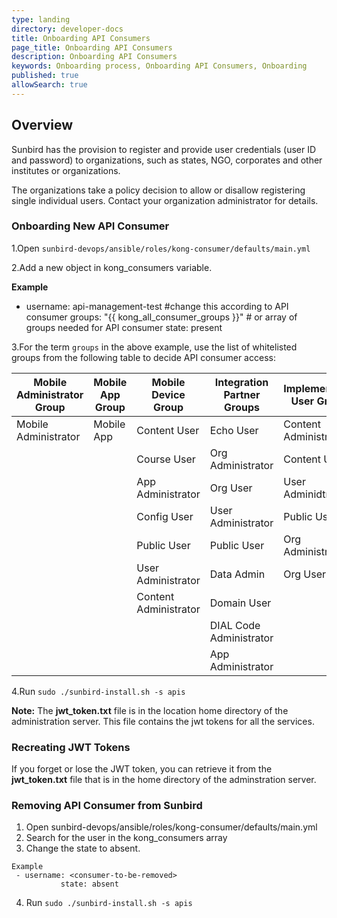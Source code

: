 ```yaml
---
type: landing
directory: developer-docs
title: Onboarding API Consumers
page_title: Onboarding API Consumers
description: Onboarding API Consumers
keywords: Onboarding process, Onboarding API Consumers, Onboarding
published: true
allowSearch: true
---
```

## Overview

Sunbird has the provision to register and provide user credentials (user ID and password) to organizations, such as states, NGO, corporates and other institutes or organizations.

The organizations take a policy decision to allow or disallow registering single individual users. Contact your organization administrator for details.


### Onboarding New API Consumer

1.Open `sunbird-devops/ansible/roles/kong-consumer/defaults/main.yml`

2.Add a new object in kong_consumers variable. 

**Example**
-  username: api-management-test #change this according to API consumer
   groups: "{{ kong_all_consumer_groups }}"  # or array of groups needed for API consumer
   state: present

3.For the term `groups` in the above example, use the list of whitelisted groups from the following table to decide API consumer access:

| Mobile Administrator Group | Mobile App Group | Mobile Device Group   | Integration Partner Groups | Implementation User Groups |
|----------------------------|------------------|-----------------------|----------------------------|----------------------------|
| Mobile Administrator       | Mobile App       | Content User          | Echo User                  | Content Administrator      |
|                            |                  | Course User           | Org Administrator          | Content User               |
|                            |                  | App Administrator     | Org User                   | User Adminidtrator         |
|                            |                  | Config User           | User Administrator         | Public User                |
|                            |                  | Public User           | Public User                | Org Administrator          |
|                            |                  | User Administrator    | Data Admin                 | Org User                   |
|                            |                  | Content Administrator | Domain User                |                            |
|                            |                  |                       | DIAL Code Administrator    |                            |
|                            |                  |                       | App Administrator          |                            |


4.Run `sudo ./sunbird-install.sh -s apis`  
  
**Note:** The **jwt_token.txt** file is in the location home directory of the administration server. This file contains the jwt tokens for all the services. 


### Recreating JWT Tokens 

If you forget or lose the JWT token, you can retrieve it from the **jwt_token.txt** file that is in the home directory of the adminstration server. 


### Removing API Consumer from Sunbird

1. Open sunbird-devops/ansible/roles/kong-consumer/defaults/main.yml
2. Search for the user in the kong_consumers array
3. Change the state to absent. 
```
Example
 - username: <consumer-to-be-removed>
    	   state: absent
 ```
4. Run `sudo ./sunbird-install.sh -s apis` 


